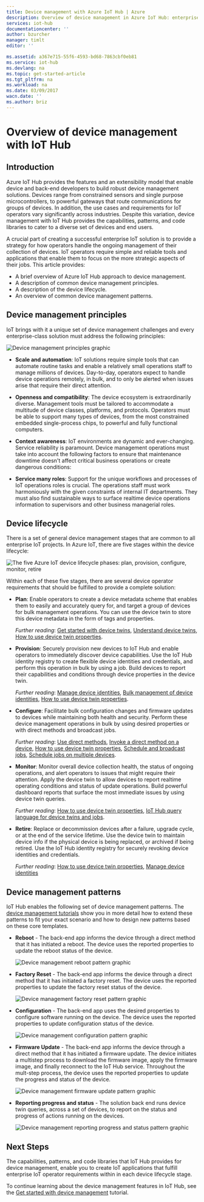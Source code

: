 ```yaml
---
title: Device management with Azure IoT Hub | Azure
description: Overview of device management in Azure IoT Hub: enterprise device lifecycle and device management patterns such as, reboot, factory reset, firmware update, configuration, device twins, queries, jobs.
services: iot-hub
documentationcenter: ''
author: bzurcher
manager: timlt
editor: ''

ms.assetid: a367e715-55f6-4593-bd68-7863cbf0eb81
ms.service: iot-hub
ms.devlang: na
ms.topic: get-started-article
ms.tgt_pltfrm: na
ms.workload: na
ms.date: 03/09/2017
wacn.date: ''
ms.author: briz
---
```


# Overview of device management with IoT Hub
## Introduction
Azure IoT Hub provides the features and an extensibility model that enable device and back-end developers to build robust device management solutions. Devices range from constrained sensors and single purpose microcontrollers, to powerful gateways that route communications for groups of devices.  In addition, the use cases and requirements for IoT operators vary significantly across industries.  Despite this variation, device management with IoT Hub provides the capabilities, patterns, and code libraries to cater to a diverse set of devices and end users.

A crucial part of creating a successful enterprise IoT solution is to provide a strategy for how operators handle the ongoing management of their collection of devices. IoT operators require simple and reliable tools and applications that enable them to focus on the more strategic aspects of their jobs. This article provides:

- A brief overview of Azure IoT Hub approach to device management.
- A description of common device management principles.
- A description of the device lifecycle.
- An overview of common device management patterns.

## Device management principles
IoT brings with it a unique set of device management challenges and every enterprise-class solution must address the following principles:

![Device management principles graphic][img-dm_principles]

- **Scale and automation**: IoT solutions require simple tools that can automate routine tasks and enable a relatively small operations staff to manage millions of devices. Day-to-day, operators expect to handle device operations remotely, in bulk, and to only be alerted when issues arise that require their direct attention.

* **Openness and compatibility**: The device ecosystem is extraordinarily diverse. Management tools must be tailored to accommodate a multitude of device classes, platforms, and protocols. Operators must be able to support many types of devices, from the most constrained embedded single-process chips, to powerful and fully functional computers.

* **Context awareness**: IoT environments are dynamic and ever-changing. Service reliability is paramount. Device management operations must take into account the following factors to ensure that maintenance downtime doesn't affect critical business operations or create dangerous conditions:

- **Service many roles**: Support for the unique workflows and processes of IoT operations roles is crucial. The operations staff must work harmoniously with the given constraints of internal IT departments.  They must also find sustainable ways to surface realtime device operations information to supervisors and other business managerial roles.

## Device lifecycle
There is a set of general device management stages that are common to all enterprise IoT projects. In Azure IoT, there are five stages within the device lifecycle:

![The five Azure IoT device lifecycle phases: plan, provision, configure, monitor, retire][img-device_lifecycle]

Within each of these five stages, there are several device operator requirements that should be fulfilled to provide a complete solution:

* **Plan**: Enable operators to create a device metadata scheme that enables them to easily and accurately query for, and target a group of devices for bulk management operations. You can use the device twin to store this device metadata in the form of tags and properties.

    *Further reading*: [Get started with device twins][lnk-twins-getstarted], [Understand device twins][lnk-twins-devguide], [How to use device twin properties][lnk-twin-properties].
* **Provision**: Securely provision new devices to IoT Hub and enable operators to immediately discover device capabilities.  Use the IoT Hub identity registry to create flexible device identities and credentials, and perform this operation in bulk by using a job. Build devices to report their capabilities and conditions through device properties in the device twin.

    *Further reading*: [Manage device identities][lnk-identity-registry], [Bulk management of device identities][lnk-bulk-identity], [How to use device twin properties][lnk-twin-properties].
* **Configure**: Facilitate bulk configuration changes and firmware updates to devices while maintaining both health and security. Perform these device management operations in bulk by using desired properties or with direct methods and broadcast jobs.

    *Further reading*:  [Use direct methods][lnk-c2d-methods], [Invoke a direct method on a device][lnk-methods-devguide], [How to use device twin properties][lnk-twin-properties], [Schedule and broadcast jobs][lnk-jobs], [Schedule jobs on multiple devices][lnk-jobs-devguide].
* **Monitor**: Monitor overall device collection health, the status of ongoing operations, and alert operators to issues that might require their attention.  Apply the device twin to allow devices to report realtime operating conditions and status of update operations. Build powerful dashboard reports that surface the most immediate issues by using device twin queries.

    *Further reading*: [How to use device twin properties][lnk-twin-properties], [IoT Hub query language for device twins and jobs][lnk-query-language].
* **Retire**:  Replace or decommission devices after a failure, upgrade cycle, or at the end of the service lifetime.  Use the device twin to maintain device info if the physical device is being replaced, or archived if being retired. Use the IoT Hub identity registry for securely revoking device identities and credentials.

    *Further reading*: [How to use device twin properties][lnk-twin-properties], [Manage device identities][lnk-identity-registry]

## Device management patterns
IoT Hub enables the following set of device management patterns.  The [device management tutorials][lnk-get-started] show you in more detail how to extend these patterns to fit your exact scenario and how to design new patterns based on these core templates.

- **Reboot** - The back-end app informs the device through a direct method that it has initiated a reboot.  The device uses the reported properties to update the reboot status of the device.

    ![Device management reboot pattern graphic][img-reboot_pattern]
- **Factory Reset** - The back-end app informs the device through a direct method that it has initiated a factory reset.  The device uses the reported properties to update the factory reset status of the device.

    ![Device management factory reset pattern graphic][img-facreset_pattern]
- **Configuration** - The back-end app uses the desired properties to configure software running on the device.  The device uses the reported properties to update configuration status of the device.

    ![Device management configuration pattern graphic][img-config_pattern]
- **Firmware Update** - The back-end app informs the device through a direct method that it has initiated a firmware update.  The device initiates a multistep process to download the firmware image, apply the firmware image, and finally reconnect to the IoT Hub service.  Throughout the mult-step process, the device uses the reported properties to update the progress and status of the device.

    ![Device management firmware update pattern graphic][img-fwupdate_pattern]
- **Reporting progress and status** - The solution back end runs device twin queries, across a set of devices, to report on the status and progress of actions running on the devices.

    ![Device management reporting progress and status pattern graphic][img-report_progress_pattern]

## Next Steps
The capabilities, patterns, and code libraries that IoT Hub provides for device management, enable you to create IoT applications that fulfill enterprise IoT operator requirements within in each device lifecycle stage.

To continue learning about the device management features in IoT Hub, see the [Get started with device management][lnk-get-started] tutorial.

<!-- Images and links -->
[img-dm_principles]: ./media/iot-hub-device-management-overview/image4.png
[img-device_lifecycle]: ./media/iot-hub-device-management-overview/image5.png
[img-config_pattern]: ./media/iot-hub-device-management-overview/configuration-pattern.png
[img-facreset_pattern]: ./media/iot-hub-device-management-overview/facreset-pattern.png
[img-fwupdate_pattern]: ./media/iot-hub-device-management-overview/fwupdate-pattern.png
[img-reboot_pattern]: ./media/iot-hub-device-management-overview/reboot-pattern.png
[img-report_progress_pattern]: ./media/iot-hub-device-management-overview/report-progress-pattern.png

[lnk-twins-devguide]: ./iot-hub-devguide-device-twins.md
[lnk-get-started]: ./iot-hub-node-node-device-management-get-started.md
[lnk-twins-getstarted]: ./iot-hub-node-node-twin-getstarted.md
[lnk-twin-properties]: ./iot-hub-node-node-twin-how-to-configure.md
[lnk-hub-getstarted]: ./iot-hub-csharp-csharp-getstarted.md
[lnk-identity-registry]: ./iot-hub-devguide-identity-registry.md
[lnk-bulk-identity]: ./iot-hub-bulk-identity-mgmt.md
[lnk-query-language]: ./iot-hub-devguide-query-language.md
[lnk-c2d-methods]: ./iot-hub-node-node-direct-methods.md
[lnk-methods-devguide]: ./iot-hub-devguide-direct-methods.md
[lnk-jobs]: ./iot-hub-node-node-schedule-jobs.md
[lnk-jobs-devguide]: ./iot-hub-devguide-jobs.md